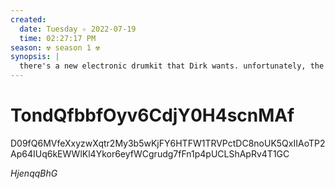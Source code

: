 ```yaml
---
created:
  date: Tuesday ✧ 2022-07-19
  time: 02:27:17 PM
season: ☢ season 1 ☢
synopsis: |
  there's a new electronic drumkit that Dirk wants. unfortunately, the closest store that has it is an hour away
---
```


# TondQfbbfOyv6CdjY0H4scnMAf

D09fQ6MVfeXxyzwXqtr2My3b5wKjFY6HTFW1TRVPctDC8noUK5QxIIAoTP2Ap64IUq6kEWWlKl4Ykor6eyfWCgrudg7fFn1p4pUCLShApRv4T1GC

*HjenqqBhG*
